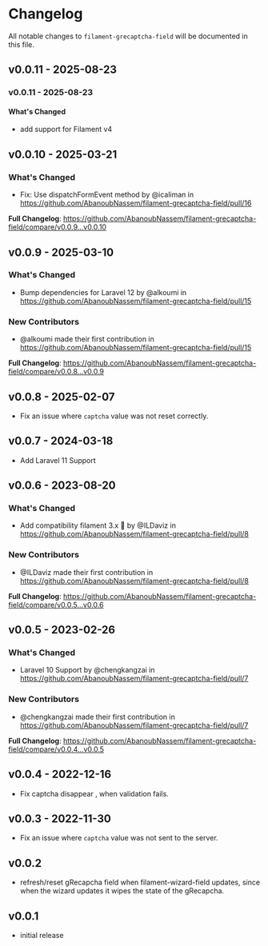 # Changelog

All notable changes to `filament-grecaptcha-field` will be documented in this file.

## v0.0.11 - 2025-08-23

### v0.0.11 - 2025-08-23

#### What's Changed

* add support for Filament v4

## v0.0.10 - 2025-03-21

### What's Changed

* Fix: Use dispatchFormEvent method by @icaliman in https://github.com/AbanoubNassem/filament-grecaptcha-field/pull/16

**Full Changelog**: https://github.com/AbanoubNassem/filament-grecaptcha-field/compare/v0.0.9...v0.0.10

## v0.0.9 - 2025-03-10

### What's Changed

* Bump dependencies for Laravel 12 by @alkoumi in https://github.com/AbanoubNassem/filament-grecaptcha-field/pull/15

### New Contributors

* @alkoumi made their first contribution in https://github.com/AbanoubNassem/filament-grecaptcha-field/pull/15

**Full Changelog**: https://github.com/AbanoubNassem/filament-grecaptcha-field/compare/v0.0.8...v0.0.9

## v0.0.8 - 2025-02-07

- Fix an issue where `captcha` value was not reset correctly.

## v0.0.7 - 2024-03-18

- Add Laravel 11 Support

## v0.0.6 - 2023-08-20

### What's Changed

- Add compatibility filament 3.x 🌝 by @ILDaviz in https://github.com/AbanoubNassem/filament-grecaptcha-field/pull/8

### New Contributors

- @ILDaviz made their first contribution in https://github.com/AbanoubNassem/filament-grecaptcha-field/pull/8

**Full Changelog**: https://github.com/AbanoubNassem/filament-grecaptcha-field/compare/v0.0.5...v0.0.6

## v0.0.5 - 2023-02-26

### What's Changed

- Laravel 10 Support by @chengkangzai in https://github.com/AbanoubNassem/filament-grecaptcha-field/pull/7

### New Contributors

- @chengkangzai made their first contribution in https://github.com/AbanoubNassem/filament-grecaptcha-field/pull/7

**Full Changelog**: https://github.com/AbanoubNassem/filament-grecaptcha-field/compare/v0.0.4...v0.0.5

## v0.0.4 - 2022-12-16

- Fix captcha disappear , when validation fails.

## v0.0.3 - 2022-11-30

- Fix an issue where `captcha` value was not sent to the server.

## v0.0.2

- refresh/reset gRecapcha field when filament-wizard-field updates, since when the wizard updates it wipes the state of the gRecapcha.

## v0.0.1

- initial release
